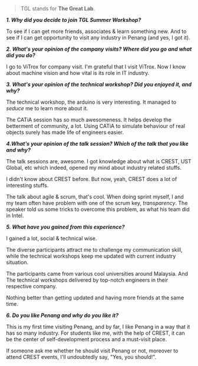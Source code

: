 > TGL stands for **The Great Lab**.

_**1. Why did you decide to join TGL Summer Workshop?**_

To see if I can get more friends, associates & learn something new. And to see if I can get opportunity to visit any industry in Penang \(and yes, I got it\).

_**2. What's your opinion of the company visits? Where did you go and what did you do?**_

I go to ViTrox for company visit. I'm grateful that I visit ViTrox. Now I know about machine vision and how vital is its role in IT industry.

_**3. What's your opinion of the technical workshop? Did you enjoyed it, and why?**_

The technical workshop, the arduino is very interesting. It managed to _seduce_ me to learn more about it.

The CATiA session has so much awesomeness. It helps develop the betterment of community, a lot. Using CATiA to simulate behaviour of real objects surely has made life of engineers easier.

_**4.What's your opinion of the talk session? Which of the talk that you like and why?**_

The talk sessions are, awesome. I got knowledge about what is CREST, UST Global, etc which indeed, opened my mind about industry related stuffs.

I didn't know about CREST before. But now, yeah, CREST does a lot of interesting stuffs.

The talk about agile & scrum, that's cool. When doing sprint myself, I and my team often have problem with one of the scrum key, _transparency_. The speaker told us some tricks to overcome this problem, as what his team did in Intel.

_**5. What have you gained from this experience?**_

I gained a lot, social & technical wise.

The diverse participants attract me to challenge my communication skill, while the technical workshops keep me updated with current industry situation.

The participants came from various cool universities around Malaysia. And The technical workshops delivered by top-notch engineers in their respective company.

Nothing better than getting updated and having more friends at the same time.

_**6. Do you like Penang and why do you like it?**_

This is my first time visiting Penang, and by far, I like Penang in a way that it has so many industry. For students like me, with the help of CREST, it can be the center of self-development process and a must-visit place.

If someone ask me whether he should visit Penang or not, moreover to attend CREST events, I'll undoubtedly say, "Yes, you should!".


